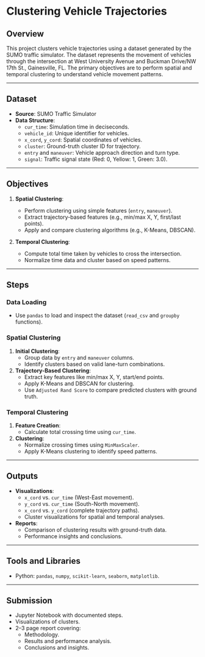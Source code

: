 # Clustering Vehicle Trajectories

## Overview
This project clusters vehicle trajectories using a dataset generated by the SUMO traffic simulator. The dataset represents the movement of vehicles through the intersection at West University Avenue and Buckman Drive/NW 17th St., Gainesville, FL. The primary objectives are to perform spatial and temporal clustering to understand vehicle movement patterns.

---

## Dataset
- **Source**: SUMO Traffic Simulator
- **Data Structure**:
  - `cur_time`: Simulation time in deciseconds.
  - `vehicle_id`: Unique identifier for vehicles.
  - `x_cord`, `y_cord`: Spatial coordinates of vehicles.
  - `cluster`: Ground-truth cluster ID for trajectory.
  - `entry` and `maneuver`: Vehicle approach direction and turn type.
  - `signal`: Traffic signal state (Red: 0, Yellow: 1, Green: 3.0).

---

## Objectives
1. **Spatial Clustering**:
   - Perform clustering using simple features (`entry`, `maneuver`).
   - Extract trajectory-based features (e.g., min/max X, Y, first/last points).
   - Apply and compare clustering algorithms (e.g., K-Means, DBSCAN).

2. **Temporal Clustering**:
   - Compute total time taken by vehicles to cross the intersection.
   - Normalize time data and cluster based on speed patterns.

---

## Steps
### Data Loading
- Use `pandas` to load and inspect the dataset (`read_csv` and `groupby` functions).

### Spatial Clustering
1. **Initial Clustering**:
   - Group data by `entry` and `maneuver` columns.
   - Identify clusters based on valid lane-turn combinations.
2. **Trajectory-Based Clustering**:
   - Extract key features like min/max X, Y, start/end points.
   - Apply K-Means and DBSCAN for clustering.
   - Use `Adjusted Rand Score` to compare predicted clusters with ground truth.

### Temporal Clustering
1. **Feature Creation**:
   - Calculate total crossing time using `cur_time`.
2. **Clustering**:
   - Normalize crossing times using `MinMaxScaler`.
   - Apply K-Means clustering to identify speed patterns.

---

## Outputs
- **Visualizations**:
  - `x_cord` vs. `cur_time` (West-East movement).
  - `y_cord` vs. `cur_time` (South-North movement).
  - `x_cord` vs. `y_cord` (complete trajectory paths).
  - Cluster visualizations for spatial and temporal analyses.
- **Reports**:
  - Comparison of clustering results with ground-truth data.
  - Performance insights and conclusions.

---

## Tools and Libraries
- Python: `pandas`, `numpy`, `scikit-learn`, `seaborn`, `matplotlib`.

---

## Submission
- Jupyter Notebook with documented steps.
- Visualizations of clusters.
- 2–3 page report covering:
  - Methodology.
  - Results and performance analysis.
  - Conclusions and insights.
